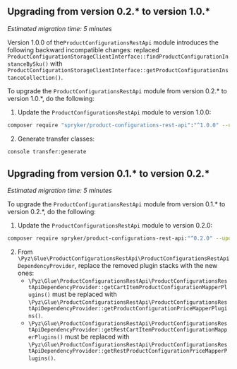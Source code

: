 ## Upgrading from version 0.2.* to version 1.0.*

*Estimated migration time: 5 minutes*

Version 1.0.0 of the`ProductConfigurationsRestApi` module introduces the following backward incompatible changes: replaced `ProductConfigurationStorageClientInterface::findProductConfigurationInstanceBySku()` with `ProductConfigurationStorageClientInterface::getProductConfigurationInstanceCollection()`.

To upgrade the `ProductConfigurationsRestApi` module from version 0.2.* to version 1.0.*, do the following:

1. Update the `ProductConfigurationsRestApi` module to version 1.0.0:

```bash
composer require "spryker/product-configurations-rest-api":"^1.0.0" --update-with-dependencies
```

2. Generate transfer classes:

```bash
console transfer:generate
```

## Upgrading from version 0.1.* to version 0.2.*

*Estimated migration time: 5 minutes*

To upgrade the `ProductConfigurationsRestApi` module from version 0.1.* to version 0.2.*, do the following:

1. Update the `ProductConfigurationsRestApi` module to version 0.2.0:

```bash
composer require spryker/product-configurations-rest-api:"^0.2.0" --update-with-dependencies
```

2. From `\Pyz\Glue\ProductConfigurationsRestApi\ProductConfigurationsRestApiDependencyProvider`, replace the removed plugin stacks with the new ones:
    - `\Pyz\Glue\ProductConfigurationsRestApi\ProductConfigurationsRestApiDependencyProvider::getCartItemProductConfigurationMapperPlugins()` must be replaced with `\Pyz\Glue\ProductConfigurationsRestApi\ProductConfigurationsRestApiDependencyProvider::getProductConfigurationPriceMapperPlugins()`.
    - `\Pyz\Glue\ProductConfigurationsRestApi\ProductConfigurationsRestApiDependencyProvider::getRestCartItemProductConfigurationMapperPlugins()` must be replaced with `\Pyz\Glue\ProductConfigurationsRestApi\ProductConfigurationsRestApiDependencyProvider::getRestProductConfigurationPriceMapperPlugins()`.
